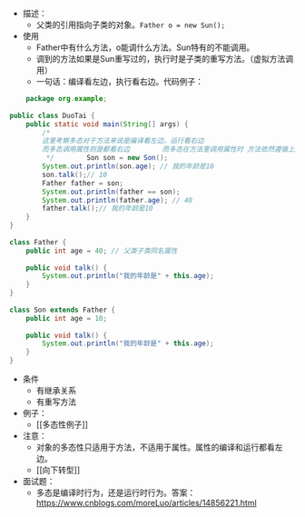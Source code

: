 - 描述：
	- 父类的引用指向子类的对象。`Father o = new Sun();` 
- 使用
	- Father中有什么方法，o能调什么方法。Sun特有的不能调用。
	- 调到的方法如果是Sun重写过的，执行时是子类的重写方法。（虚拟方法调用）
	- 一句话：编译看左边，执行看右边。代码例子：
```java
	package org.example;  
  
public class DuoTai {  
    public static void main(String[] args) {  
        /*  
        这里考察多态对于方法来说是编译看左边，运行看右边  
        而多态调用属性则是都看右边        而多态在方法里调用属性时 方法依然遵循上面，而方法里的属性则是就近原则，优先用当前类里的  
         */        Son son = new Son();  
        System.out.println(son.age); // 我的年龄是10  
        son.talk();// 10  
        Father father = son;  
        System.out.println(father == son);  
        System.out.println(father.age); // 40  
        father.talk();// 我的年龄是10  
    }  
}  
  
class Father {  
    public int age = 40; // 父类子类同名属性  
  
    public void talk() {  
        System.out.println("我的年龄是" + this.age);  
    }  
}  
  
class Son extends Father {  
    public int age = 10;  
  
    public void talk() {  
        System.out.println("我的年龄是" + this.age);  
    }  
}
```
- 条件
	- 有继承关系
	- 有重写方法
- 例子：
	- [[多态性例子]]
- 注意：
	- 对象的多态性只适用于方法，不适用于属性。属性的编译和运行都看左边。
	- [[向下转型]]
- 面试题：
	- 多态是编译时行为，还是运行时行为。答案：https://www.cnblogs.com/moreLuo/articles/14856221.html
